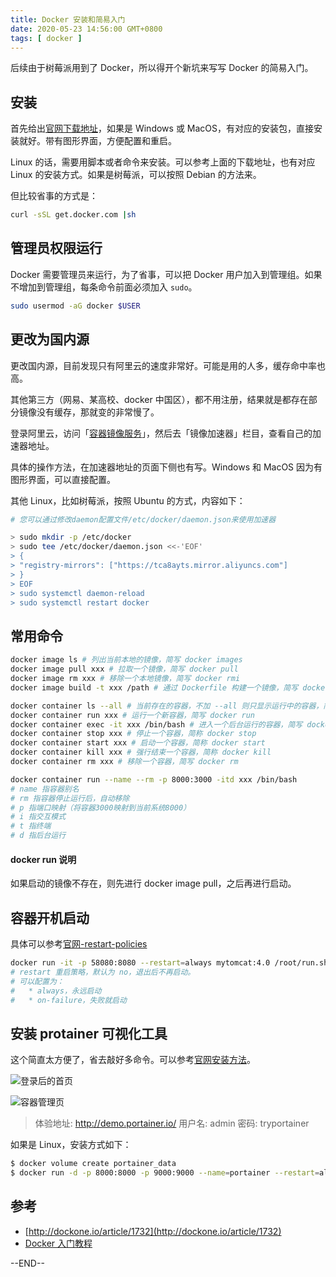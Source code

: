 ```yaml
---
title: Docker 安装和简易入门
date: 2020-05-23 14:56:00 GMT+0800
tags: [ docker ]
---
```


后续由于树莓派用到了 Docker，所以得开个新坑来写写 Docker 的简易入门。

<!-- truncate -->


## 安装

首先给出[官网下载地址](https://docs.docker.com/engine/install)，如果是 Windows 或 MacOS，有对应的安装包，直接安装就好。带有图形界面，方便配置和重启。

Linux 的话，需要用脚本或者命令来安装。可以参考上面的下载地址，也有对应 Linux 的安装方式。如果是树莓派，可以按照 Debian 的方法来。

但比较省事的方式是：

```bash
curl -sSL get.docker.com |sh
```

## 管理员权限运行

Docker 需要管理员来运行，为了省事，可以把 Docker 用户加入到管理组。如果不增加到管理组，每条命令前面必须加入 `sudo`。

```bash
sudo usermod -aG docker $USER
```

## 更改为国内源

更改国内源，目前发现只有阿里云的速度非常好。可能是用的人多，缓存命中率也高。

其他第三方（网易、某高校、docker 中国区），都不用注册，结果就是都存在部分镜像没有缓存，那就变的非常慢了。

登录阿里云，访问「[容器镜像服务](https://cr.console.aliyun.com/)」，然后去「镜像加速器」栏目，查看自己的加速器地址。

具体的操作方法，在加速器地址的页面下侧也有写。Windows 和 MacOS 因为有图形界面，可以直接配置。

其他 Linux，比如树莓派，按照 Ubuntu 的方式，内容如下：

```bash
# 您可以通过修改daemon配置文件/etc/docker/daemon.json来使用加速器

> sudo mkdir -p /etc/docker
> sudo tee /etc/docker/daemon.json <<-'EOF'
> {
> "registry-mirrors": ["https://tca8ayts.mirror.aliyuncs.com"]
> }
> EOF
> sudo systemctl daemon-reload
> sudo systemctl restart docker
```

## 常用命令

```bash
docker image ls # 列出当前本地的镜像，简写 docker images
docker image pull xxx # 拉取一个镜像，简写 docker pull
docker image rm xxx # 移除一个本地镜像，简写 docker rmi
docker image build -t xxx /path # 通过 Dockerfile 构建一个镜像，简写 docker build

docker container ls --all # 当前存在的容器，不加 --all 则只显示运行中的容器，简写 docker ps 
docker container run xxx # 运行一个新容器，简写 docker run
docker container exec -it xxx /bin/bash # 进入一个后台运行的容器，简写 docker exec
docker container stop xxx # 停止一个容器，简称 docker stop
docker container start xxx # 启动一个容器，简称 docker start
docker container kill xxx # 强行结束一个容器，简称 docker kill
docker container rm xxx # 移除一个容器，简写 docker rm
```

```bash
docker container run --name --rm -p 8000:3000 -itd xxx /bin/bash 
# name 指容器别名
# rm 指容器停止运行后，自动移除
# p 指端口映射（将容器3000映射到当前系统8000）
# i 指交互模式
# t 指终端
# d 指后台运行
```

#### docker run 说明

如果启动的镜像不存在，则先进行 docker image pull，之后再进行启动。

## 容器开机启动

具体可以参考[官网-restart-policies](https://docs.docker.com/engine/reference/run/#restart-policies---restart)

```bash
docker run -it -p 58080:8080 --restart=always mytomcat:4.0 /root/run.sh
# restart 重启策略，默认为 no，退出后不再启动。
# 可以配置为：
#   * always，永远启动
#   * on-failure，失败就启动
```

## 安装 protainer 可视化工具

这个简直太方便了，省去敲好多命令。可以参考[官网安装方法](https://www.portainer.io/installation/)。

![登录后的首页](https://cdn1.yukapril.com/2020-05-23-docker-1.png)

![容器管理页](https://cdn1.yukapril.com/2020-05-23-docker-2.png)

> 体验地址: http://demo.portainer.io/
> 用户名: admin
> 密码: tryportainer


如果是 Linux，安装方式如下：

```bash
$ docker volume create portainer_data
$ docker run -d -p 8000:8000 -p 9000:9000 --name=portainer --restart=always -v /var/run/docker.sock:/var/run/docker.sock -v portainer_data:/data portainer/portainer
```

## 参考

* [http://dockone.io/article/1732](http://dockone.io/article/1732)
* [Docker 入门教程](http://www.ruanyifeng.com/blog/2018/02/docker-tutorial.html)

--END--
